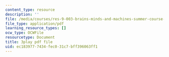 ```yaml
---
content_type: resource
description: ''
file: /media/courses/res-9-003-brains-minds-and-machines-summer-course-summer-2015/ec1839777434fec031c7bff396063ff1_juRiFivEj8s.pdf
file_type: application/pdf
learning_resource_types: []
ocw_type: OCWFile
resourcetype: Document
title: 3play pdf file
uid: ec183977-7434-fec0-31c7-bff396063ff1
---
```

